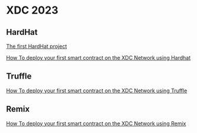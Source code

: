 # XDC 2023

## HardHat

[The first HardHat project](./HardHat.md)

[How To deploy your first smart contract on the XDC Network using Hardhat](https://docs.xdc.community/learn/how-to-articles/how-to-deploy-your-first-smart-contract-on-the-xdc-network-using-hardhat)

## Truffle

[How To deploy your first smart contract on the XDC Network using Truffle](https://docs.xdc.community/learn/how-to-articles/how-to-deploy-your-first-smart-contract-on-the-xdc-network-using-truffle)

## Remix

[How To deploy your first smart contract on the XDC Network using Remix](https://docs.xdc.community/learn/how-to-articles/how-to-deploy-your-first-smart-contract-on-the-xdc-network-using-remix)
